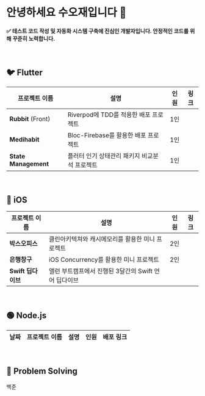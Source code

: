 # 안녕하세요 수오재입니다 👋

#### ✅ 테스트 코드 작성 및 자동화 시스템 구축에 진심인 개발자입니다. 안정적인 코드를 위해 꾸준히 노력합니다. <br/>

<br/>

## 🐦 Flutter 
| 프로젝트 이름 | 설명 | 인원 | 링크 |
| --- | --- | --- | --- |
| **Rubbit** (Front) | Riverpod에 TDD를 적용한 배포 프로젝트 | 1인 |  |
| **Medihabit** | Bloc-Firebase를 활용한 배포 프로젝트 | 1인 | |
| **State Management** | 플러터 인기 상태관리 패키지 비교분석 프로젝트 | 1인 | |


<br/>

## 🍎 iOS 
| 프로젝트 이름 | 설명 | 인원 | 링크 |
| --- | --- | --- | --- |
| **박스오피스** | 클린아키텍쳐와 캐시메모리를 활용한 미니 프로젝트 | 2인 | |
| **은행창구** | iOS Concurrency를 활용한 미니 프로젝트 | 2인 | |
| **Swift 딥다이브** | 앨런 부트캠프에서 진행된 3달간의 Swift 언어 딥다이브 | | |


<br/>

## 🟢 Node.js
| 날짜 | 프로젝트 이름 | 설명 | 인원 | 배포 링크 |
| --- | --- | --- | --- | --- |

<br/>

## 💯 Problem Solving
백준

